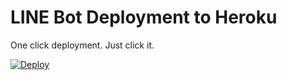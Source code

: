# LINE Bot Deployment to Heroku

One click deployment. Just click it.

[![Deploy](https://www.herokucdn.com/deploy/button.svg)](https://heroku.com/deploy?template=https://github.com/Nina425/flask-line-bot-heroku)
